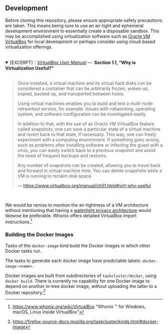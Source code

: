 ## Development

Before cloning this repository, please ensure appropriate safety precautions are taken.
This means being sure to use an air-tight and ephemeral development environment to
essentially create a disposable sandbox. This may be accomplished using virtualization
software such as [Oracle VM VirtualBox][] for local development or perhaps consider using
cloud-based virtualization offerings.<br /><br />

<details open><summary>
[EXCERPT]：<em><a title="Oracle® VM VirtualBox® User Manual" <a
  href="https://www.virtualbox.org/manual"
                >VirtualBox User Manual</a></em>&nbsp;&mdash;&nbsp;
  <b>Section 1.1, “Why is Virtualization Useful?”</b>
</summary><br />

> Once installed, a virtual machine and its virtual hard disks can be considered
> a container that can be arbitrarily frozen, woken up, copied, backed up, and
> transported between hosts.
>
> Using virtual machines enables you to build and test a multi-node networked
> service, for example. Issues with networking, operating system, and software
> configuration can be investigated easily.
>
> In addition to that, with the use of an Oracle VM VirtualBox feature called
> snapshots, one can save a particular state of a virtual machine and revert
> back to that state, if necessary. This way, one can freely experiment with a
> computing environment. If something goes wrong, such as problems after
> installing software or infecting the guest with a virus, you can easily switch
> back to a previous snapshot and avoid the need of frequent backups and
> restores.
>
> Any number of snapshots can be created, allowing you to travel back and
> forward in virtual machine time. You can delete snapshots while a VM is
> running to reclaim disk space.
>
> &mdash;&nbsp;https://www.virtualbox.org/manual/ch01.html#virt-why-useful

</details><br />

We would be remiss to mention the air-tightness of a VM architecture without
mentioning that having a [watertight privacy architecture][] would likewise
be preferable. Whonix offers detailed VirtualBox import instructions.[^1]

### Building the Docker Images

Tasks of the `docker-image` kind build the Docker images in which other Docker
tasks run.

The tasks to generate each docker image have predictable labels:
`docker-image-<name>`.

Docker images are built from subdirectories of `taskcluster/docker`, using
`docker build`. There is currently no capability for one Docker image to depend
on another in-tree docker image, without uploading the latter to a Docker
repository.[^2]


<!-- BEGIN LINK DEFINITIONS -->

[^1]: https://www.whonix.org/wiki/VirtualBox "Whonix ™ for Windows, macOS, Linux inside VirtualBox"
[^2]: https://firefox-source-docs.mozilla.org/taskcluster/kinds.html#docker-image

[`docker build`]:
  https://docs.docker.com/engine/reference/commandline/build/
  "docker build | Docker Documentation"

[Oracle VM VirtualBox]:
  https://www.virtualbox.org/
  'Oracle VM VirtualBox'

[Watertight Privacy Architecture]:
  https://www.whonix.org/#explain
  ''

[_VirtualBox User Manual_]:
  https://www.virtualbox.org/manual/
  'Oracle® VM VirtualBox® User Manual'
  
<!-- END LINK DEFINITIONS -->
